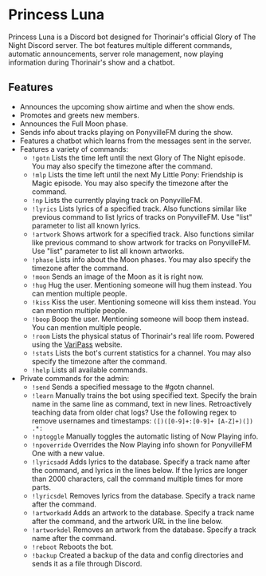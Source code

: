 # Princess Luna
Princess Luna is a Discord bot designed for Thorinair's official Glory of The Night Discord server. The bot features multiple different commands, automatic announcements, server role management, now playing information during Thorinair's show and a chatbot.

## Features
* Announces the upcoming show airtime and when the show ends.
* Promotes and greets new members.
* Announces the Full Moon phase.
* Sends info about tracks playing on PonyvilleFM during the show.
* Features a chatbot which learns from the messages sent in the server.
* Features a variety of commands:
    - `!gotn` Lists the time left until the next Glory of The Night episode. You may also specify the timezone after the command.
    - `!mlp` Lists the time left until the next My Little Pony: Friendship is Magic episode. You may also specify the timezone after the command.
    - `!np` Lists the currently playing track on PonyvilleFM.
    - `!lyrics` Lists lyrics of a specified track. Also functions similar like previous command to list lyrics of tracks on PonyvilleFM. Use "list" parameter to list all known lyrics.
    - `!artwork` Shows artwork for a specified track. Also functions similar like previous command to show artwork for tracks on PonyvilleFM. Use "list" parameter to list all known artworks.
    - `!phase` Lists info about the Moon phases. You may also specify the timezone after the command.
    - `!moon` Sends an image of the Moon as it is right now.
    - `!hug` Hug the user. Mentioning someone will hug them instead. You can mention multiple people.
    - `!kiss` Kiss the user. Mentioning someone will kiss them instead. You can mention multiple people.
    - `!boop` Boop the user. Mentioning someone will boop them instead. You can mention multiple people.
    - `!room` Lists the physical status of Thorinair's real life room. Powered using the [VariPass](https://varipass.org) website.
    - `!stats` Lists the bot's current statistics for a channel. You may also specify the timezone after the command.
    - `!help` Lists all available commands.
* Private commands for the admin:
    - `!send` Sends a specified message to the #gotn channel.
    - `!learn` Manually trains the bot using specified text. Specify the brain name in the same line as command, text in new lines. Retroactively teaching data from older chat logs? Use the following regex to remove usernames and timestamps: `([)([0-9]+:[0-9]+ [A-Z]+)(]) .*: `
    - `!nptoggle` Manually toggles the automatic listing of Now Playing info.
    - `!npoverride` Overrides the Now Playing info shown for PonyvilleFM One with a new value.
    - `!lyricsadd` Adds lyrics to the database. Specify a track name after the command, and lyrics in the lines below. If the lyrics are longer than 2000 characters, call the command multiple times for more parts.
    - `!lyricsdel` Removes lyrics from the database. Specify a track name after the command.
    - `!artworkadd` Adds an artwork to the database. Specify a track name after the command, and the artwork URL in the line below.
    - `!artworkdel` Removes an artwork from the database. Specify a track name after the command.
    - `!reboot` Reboots the bot.
    - `!backup` Created a backup of the data and config directories and sends it as a file through Discord.
